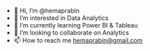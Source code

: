 - 👋 Hi, I’m @hemaprabin
- 👀 I’m interested in Data Analytics
- 🌱 I’m currently learning Power BI & Tableau
- 💞️ I’m looking to collaborate on Analytics
- 📫 How to reach me hemaprabin@gmail.com

<!---
hemaprabin/hemaprabin is a ✨ special ✨ repository because its `README.md` (this file) appears on your GitHub profile.
You can click the Preview link to take a look at your changes.
--->
